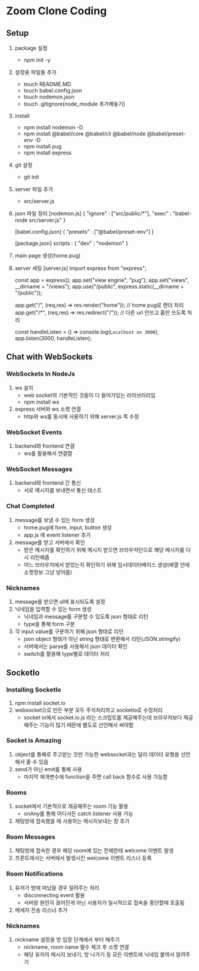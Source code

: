 # Zoom Clone Coding

## Setup
1) package 설정
	- npm init -y
2) 설정용 파일들 추가
	- touch README.MD
	- touch babel.config.json
	- touch nodemon.json
	- touch .gitignore(node_module 추가해놓기)
3) install
	- npm install nodemon -D
	- npm install @babel/core @babel/cli @babel/node @babel/preset-env -D	
	- npm install pug
	- npm install express
4) git 설정
	- git init
5) server 파일 추가
	- src/server.js
6) json 파일 정리
	[nodemon.js]
	{
		"ignore" : ["src/public/*"],
		"exec" : "babel-node src/server.js"
	}
	
	[babel.config.json]
	{
		"presets" : ["@babel/preset-env"]
	}
	
	[package.json]
	scripts : {
		"dev" : "nodemon"
	}
7) main page 생성(home.pug)
8) server 세팅
	[server.js]
	import express from "express";

	const app = express();
	app.set("view engine", "pug");
	app.set("views", __dirname + "/views");
	app.use("/public", express.static(__dirname + "/public"));

	app.get("/", (req,res) => res.render("home"));	// home pug로 렌더 처리
	app.get("/*", (req,res) => res.redirect("/"));	// 다른 url 안쓰고 홈만 쓰도록 처리

	const handleListen = () => console.log(`Localhost on 3000`);
	app.listen(3000, handleListen);
	
## Chat with WebSockets
### WebSockets In NodeJs
1) ws 설치
	- web socket의 기본적인 것들이 다 들어가있는 라이브러리임
	- npm install ws
2) express 서버와 ws 소켓 연결
	- http와 ws를 동시에 사용하기 위해 server.js 쪽 수정 
### WebSocket Events
1) backend와 frontend 연결
	- ws를 활용해서 연결함
### WebSocket Messages
1) backend와 frontend 간 통신
	- 서로 메시지를 보내면서 통신 테스트
### Chat Completed
1) message를 보낼 수 있는 form 생성
	- home.pug에 form, input, button 생성
	- app.js 에 event listener 추가
2) message를 받고 서버에서 확인
	- 받은 메시지를 확인하기 위해 메시지 받으면 브라우저단으로 해당 메시지를 다시 리턴해줌
	- 어느 브라우저에서 받았는지 확인하기 위해 임시데이터베이스 생성(배열 안에 소켓정보 그냥 넣어줌)
### Nicknames
1) message를 받으면 ul에 표시되도록 설정
2) 닉네임을 입력할 수 있는 form 생성
	- 닉네임과 message를 구분할 수 있도록 json 형태로 리턴
	- type을 통해 form 구분
3) 각 input value를 구분하기 위해 json 형태로 리턴
	- json object 형태가 아닌 string 형태로 변환해서 리턴(JSON.stringify)
	- 서버에서는 parse를 사용해서 json 데이터 확인
	- switch를 활용해 type별로 데이터 처리
	
	
## SocketIo
### Installing SocketIo
1) npm install socket.io
2) websocket으로 만든 부분 모두 주석처리하고 socketio로 수정처리
	- socket io에서 socket.io.js 라는 스크립트를 제공해주는데 브라우저보다 제공해주는 기능이 많기 때문에 별도로 선언해서 써야함
### Socket is Amazing
1) object를 통째로 주고받는 것만 가능한 websocket과는 달리 데이터 유형을 선언해서 줄 수 있음
2) send가 아닌 emit를 통해 사용
	- 마지막 매개변수에 function을 주면 call back 함수로 사용 가능함
### Rooms
1) socket에서 기본적으로 제공해주는 room 기능 활용
	- onAny를 통해 어디서든 catch listener 사용 가능
2) 채팅방에 접속했을 때 사용하는 메시지보내는 창 추가
### Room Messages
1) 채팅방에 접속한 경우 해당 room에 있는 전체한테 welcome 이벤트 발생
2) 프론트에서는 서버에서 발생시킨 welcome 이벤트 리스너 등록
### Room Notifications
1) 유저가 방에 떠났을 경우 알려주는 처리
	- disconnecting event 활용
	- 서버랑 완전히 끊어진게 아닌 사용자가 일시적으로 접속을 중단할때 호출됨
2) 메세지 전송 리스너 추가
### Nicknames
1) nickname 설정을 방 입장 단계에서 부터 해주기
	- nickname, room name 필수 체크 후 소켓 연결
	- 해당 유저의 메시지 보내기, 방 나가기 등 모든 이벤트에 닉네임 붙여서 알려주기
	